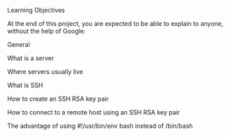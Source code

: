 Learning Objectives

At the end of this project, you are expected to be able to explain to anyone, without the help of Google:

General

What is a server

Where servers usually live

What is SSH

How to create an SSH RSA key pair

How to connect to a remote host using an SSH RSA key pair

The advantage of using #!/usr/bin/env bash instead of /bin/bash
